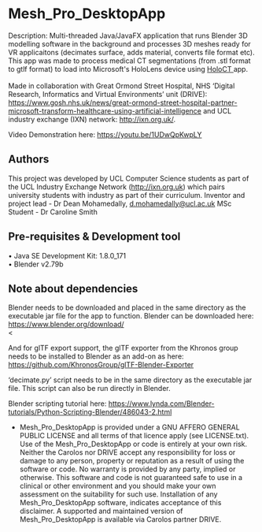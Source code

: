 # Mesh_Pro_DesktopApp

Description: Multi-threaded Java/JavaFX application that runs Blender 3D modelling software in the background and processes 3D meshes ready for VR applicaitons (decimates surface, adds material, converts file format etc). This app was made to process medical CT segmentations (from .stl format to gtlf format) to load into Microsoft's HoloLens device using <a href=https://github.com/CaroloS/HoloCT >HoloCT </a> app. <br> <br>
Made in collaboration with Great Ormond Street Hospital, NHS ‘Digital Research, Informatics and Virtual Environments’ unit (DRIVE): https://www.gosh.nhs.uk/news/great-ormond-street-hospital-partner-microsoft-transform-healthcare-using-artificial-intelligence and UCL industry exchange (IXN) network: http://ixn.org.uk/. 

Video Demonstration here: https://youtu.be/1UDwQpKwpLY

## Authors 
This project was developed by UCL Computer Science students as part of the UCL Industry Exchange Network (http://ixn.org.uk) which pairs university students with industry as part of their curriculum.
Inventor and project lead - Dr Dean Mohamedally, d.mohamedally@ucl.ac.uk
MSc Student - Dr Caroline Smith

## Pre-requisites & Development tool
•	Java SE Development Kit:  1.8.0_171 <br>
•	Blender v2.79b

## Note about dependencies
Blender needs to be downloaded and placed in the same directory as the executable jar file for the app to function. Blender can be downloaded here: https://www.blender.org/download/<br><

And for glTF export support, the glTF exporter from the Khronos group needs to be installed to Blender as an add-on as here:
https://github.com/KhronosGroup/glTF-Blender-Exporter <br>

‘decimate.py’ script needs to be in the same directory as the executable jar file. This script can also be run directly in Blender. <br>

Blender scripting tutorial here: https://www.lynda.com/Blender-tutorials/Python-Scripting-Blender/486043-2.html

* Mesh_Pro_DesktopApp is provided under a GNU AFFERO GENERAL PUBLIC LICENSE and all terms of that licence apply (see LICENSE.txt). Use of the Mesh_Pro_DesktopApp or code is entirely at your own risk. Neither the Carolos nor DRIVE accept any responsibility for loss or damage to any person, property or reputation as a result of using the software or code. No warranty is provided by any party, implied or otherwise. This software and code is not guaranteed safe to use in a clinical or other environment and you should make your own assessment on the suitability for such use. Installation of any Mesh_Pro_DesktopApp software, indicates acceptance of this disclaimer. A supported and maintained version of Mesh_Pro_DesktopApp is available via Carolos partner DRIVE.
